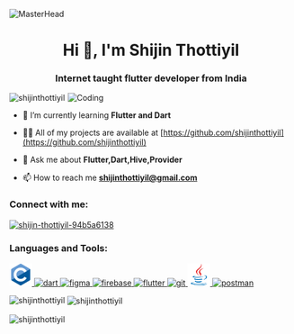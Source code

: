 ![MasterHead](https://1.bp.blogspot.com/-7A4WynwLsMw/XbBpCXG8fHI/AAAAAAAAMt4/uOa1bpLskYgrwGbllhSu2SDj_Mig8SXJQCLcBGAsYHQ/s1600/2000_600px.gif)
<h1 align="center">Hi 👋, I'm Shijin Thottiyil</h1>
<h3 align="center">Internet taught flutter developer from India</h3>
<img align="right" alt="Coding" width="400" src="https://images.squarespace-cdn.com/content/v1/5769fc401b631bab1addb2ab/1541580975837-LGDSGDVK6EI6PD4KK4W5/python-2.gif">
<p align="left"> <img src="https://komarev.com/ghpvc/?username=shijinthottiyil&label=Profile%20views&color=0e75b6&style=flat" alt="shijinthottiyil" /> </p>

- 🌱 I’m currently learning **Flutter and Dart**

- 👨‍💻 All of my projects are available at [https://github.com/shijinthottiyil](https://github.com/shijinthottiyil)

- 💬 Ask me about **Flutter,Dart,Hive,Provider**

- 📫 How to reach me **shijinthottiyil@gmail.com**

<h3 align="left">Connect with me:</h3>
<p align="left">
<a href="https://linkedin.com/in/shijin-thottiyil-94b5a6138" target="blank"><img align="center" src="https://raw.githubusercontent.com/rahuldkjain/github-profile-readme-generator/master/src/images/icons/Social/linked-in-alt.svg" alt="shijin-thottiyil-94b5a6138" height="30" width="40" /></a>
</p>

<h3 align="left">Languages and Tools:</h3>
<p align="left"> <a href="https://www.cprogramming.com/" target="_blank" rel="noreferrer"> <img src="https://raw.githubusercontent.com/devicons/devicon/master/icons/c/c-original.svg" alt="c" width="40" height="40"/> </a> <a href="https://dart.dev" target="_blank" rel="noreferrer"> <img src="https://www.vectorlogo.zone/logos/dartlang/dartlang-icon.svg" alt="dart" width="40" height="40"/> </a> <a href="https://www.figma.com/" target="_blank" rel="noreferrer"> <img src="https://www.vectorlogo.zone/logos/figma/figma-icon.svg" alt="figma" width="40" height="40"/> </a> <a href="https://firebase.google.com/" target="_blank" rel="noreferrer"> <img src="https://www.vectorlogo.zone/logos/firebase/firebase-icon.svg" alt="firebase" width="40" height="40"/> </a> <a href="https://flutter.dev" target="_blank" rel="noreferrer"> <img src="https://www.vectorlogo.zone/logos/flutterio/flutterio-icon.svg" alt="flutter" width="40" height="40"/> </a> <a href="https://git-scm.com/" target="_blank" rel="noreferrer"> <img src="https://www.vectorlogo.zone/logos/git-scm/git-scm-icon.svg" alt="git" width="40" height="40"/> </a> <a href="https://www.java.com" target="_blank" rel="noreferrer"> <img src="https://raw.githubusercontent.com/devicons/devicon/master/icons/java/java-original.svg" alt="java" width="40" height="40"/> </a> <a href="https://postman.com" target="_blank" rel="noreferrer"> <img src="https://www.vectorlogo.zone/logos/getpostman/getpostman-icon.svg" alt="postman" width="40" height="40"/> </a> </p>

<p><img align="left" src="https://github-readme-stats.vercel.app/api/top-langs?username=shijinthottiyil&show_icons=true&locale=en&layout=compact" alt="shijinthottiyil" /></p>

<p>&nbsp;<img align="center" src="https://github-readme-stats.vercel.app/api?username=shijinthottiyil&show_icons=true&locale=en" alt="shijinthottiyil" /></p>

<p><img align="center" src="https://github-readme-streak-stats.herokuapp.com/?user=shijinthottiyil&" alt="shijinthottiyil" /></p>


